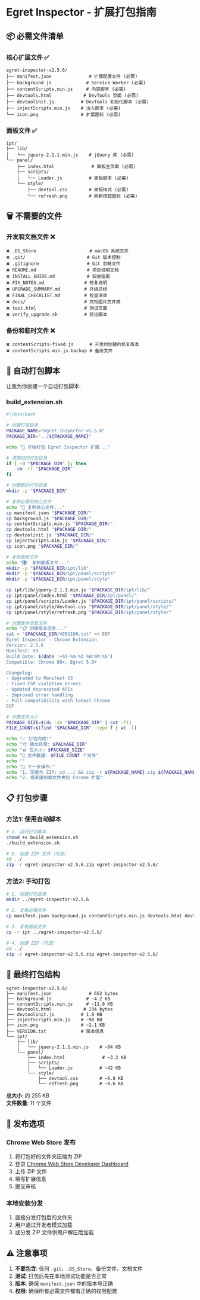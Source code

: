 # Egret Inspector - 扩展打包指南

## 📦 必需文件清单

### 核心扩展文件 ✅
```
egret-inspector-v2.5.6/
├── manifest.json              # 扩展配置文件 (必需)
├── background.js             # Service Worker (必需)
├── contentScripts.min.js     # 内容脚本 (必需)
├── devtools.html            # DevTools 页面 (必需)
├── devtoolinit.js          # DevTools 初始化脚本 (必需)
├── injectScripts.min.js    # 注入脚本 (必需)
└── icon.png                # 扩展图标 (必需)
```

### 面板文件 ✅
```
ipt/
├── lib/
│   └── jquery-2.1.1.min.js    # jQuery 库 (必需)
└── panel/
    ├── index.html              # 面板主页面 (必需)
    ├── scripts/
    │   └── Loader.js          # 面板脚本 (必需)
    └── style/
        ├── devtool.css        # 面板样式 (必需)
        └── refresh.png        # 刷新按钮图标 (必需)
```

## 🗑️ 不需要的文件

### 开发和文档文件 ❌
```
❌ .DS_Store                    # macOS 系统文件
❌ .git/                       # Git 版本控制
❌ .gitignore                  # Git 忽略文件
❌ README.md                   # 项目说明文档
❌ INSTALL_GUIDE.md            # 安装指南
❌ FIX_NOTES.md               # 修复说明
❌ UPGRADE_SUMMARY.md         # 升级总结
❌ FINAL_CHECKLIST.md         # 检查清单
❌ docs/                      # 文档图片文件夹
❌ test.html                  # 测试页面
❌ verify_upgrade.sh          # 验证脚本
```

### 备份和临时文件 ❌
```
❌ contentScripts-fixed.js      # 开发时创建的修复版本
❌ contentScripts.min.js.backup # 备份文件
```

## 🔧 自动打包脚本

让我为你创建一个自动打包脚本:

### build_extension.sh
```bash
#!/bin/bash

# 创建打包目录
PACKAGE_NAME="egret-inspector-v2.5.6"
PACKAGE_DIR="../${PACKAGE_NAME}"

echo "🔧 开始打包 Egret Inspector 扩展..."

# 清理旧的打包目录
if [ -d "$PACKAGE_DIR" ]; then
    rm -rf "$PACKAGE_DIR"
fi

# 创建新的打包目录
mkdir -p "$PACKAGE_DIR"

# 复制必需的核心文件
echo "📁 复制核心文件..."
cp manifest.json "$PACKAGE_DIR/"
cp background.js "$PACKAGE_DIR/"
cp contentScripts.min.js "$PACKAGE_DIR/"
cp devtools.html "$PACKAGE_DIR/"
cp devtoolinit.js "$PACKAGE_DIR/"
cp injectScripts.min.js "$PACKAGE_DIR/"
cp icon.png "$PACKAGE_DIR/"

# 复制面板文件
echo "🎛️  复制面板文件..."
mkdir -p "$PACKAGE_DIR/ipt/lib"
mkdir -p "$PACKAGE_DIR/ipt/panel/scripts"
mkdir -p "$PACKAGE_DIR/ipt/panel/style"

cp ipt/lib/jquery-2.1.1.min.js "$PACKAGE_DIR/ipt/lib/"
cp ipt/panel/index.html "$PACKAGE_DIR/ipt/panel/"
cp ipt/panel/scripts/Loader.js "$PACKAGE_DIR/ipt/panel/scripts/"
cp ipt/panel/style/devtool.css "$PACKAGE_DIR/ipt/panel/style/"
cp ipt/panel/style/refresh.png "$PACKAGE_DIR/ipt/panel/style/"

# 创建版本信息文件
echo "📋 创建版本信息..."
cat > "$PACKAGE_DIR/VERSION.txt" << EOF
Egret Inspector - Chrome Extension
Version: 2.5.6
Manifest: V3
Build Date: $(date '+%Y-%m-%d %H:%M:%S')
Compatible: Chrome 88+, Egret 5.0+

Changelog:
- Upgraded to Manifest V3
- Fixed CSP violation errors
- Updated deprecated APIs
- Improved error handling
- Full compatibility with latest Chrome
EOF

# 计算文件大小
PACKAGE_SIZE=$(du -sh "$PACKAGE_DIR" | cut -f1)
FILE_COUNT=$(find "$PACKAGE_DIR" -type f | wc -l)

echo "✅ 打包完成!"
echo "📦 输出目录: $PACKAGE_DIR"
echo "📊 包大小: $PACKAGE_SIZE"
echo "📄 文件数量: $FILE_COUNT 个文件"
echo ""
echo "🚀 下一步操作:"
echo "1. 压缩为 ZIP: cd ../ && zip -r ${PACKAGE_NAME}.zip ${PACKAGE_NAME}/"
echo "2. 或直接加载文件夹到 Chrome 扩展"
```

## 📋 打包步骤

### 方法1: 使用自动脚本
```bash
# 1. 运行打包脚本
chmod +x build_extension.sh
./build_extension.sh

# 2. 创建 ZIP 文件（可选）
cd ../
zip -r egret-inspector-v2.5.6.zip egret-inspector-v2.5.6/
```

### 方法2: 手动打包
```bash
# 1. 创建打包目录
mkdir ../egret-inspector-v2.5.6

# 2. 复制必需文件
cp manifest.json background.js contentScripts.min.js devtools.html devtoolinit.js injectScripts.min.js icon.png ../egret-inspector-v2.5.6/

# 3. 复制面板文件
cp -r ipt ../egret-inspector-v2.5.6/

# 4. 创建 ZIP（可选）
cd ../
zip -r egret-inspector-v2.5.6.zip egret-inspector-v2.5.6/
```

## 🎯 最终打包结构

```
egret-inspector-v2.5.6/
├── manifest.json              # 652 bytes
├── background.js             # ~4.2 KB  
├── contentScripts.min.js     # ~11.8 KB
├── devtools.html            # 234 bytes
├── devtoolinit.js          # 1.8 KB
├── injectScripts.min.js    # ~98 KB
├── icon.png                # ~2.1 KB
├── VERSION.txt             # 版本信息
└── ipt/
    ├── lib/
    │   └── jquery-2.1.1.min.js    # ~84 KB
    └── panel/
        ├── index.html              # ~3.2 KB
        ├── scripts/
        │   └── Loader.js          # ~42 KB
        └── style/
            ├── devtool.css        # ~6.8 KB
            └── refresh.png        # ~0.6 KB
```

**总大小**: 约 255 KB  
**文件数量**: 11 个文件

## 🚀 发布选项

### Chrome Web Store 发布
1. 将打包好的文件夹压缩为 ZIP
2. 登录 [Chrome Web Store Developer Dashboard](https://chrome.google.com/webstore/devconsole/)
3. 上传 ZIP 文件
4. 填写扩展信息
5. 提交审核

### 本地安装分发
1. 直接分发打包后的文件夹
2. 用户通过开发者模式加载
3. 或分发 ZIP 文件供用户解压后加载

## ⚠️ 注意事项

1. **不要包含**: 任何 `.git`、`.DS_Store`、备份文件、文档文件
2. **测试**: 打包后先在本地测试功能是否正常
3. **版本**: 确保 `manifest.json` 中的版本号正确
4. **权限**: 确保所有必需文件都有正确的权限配置
